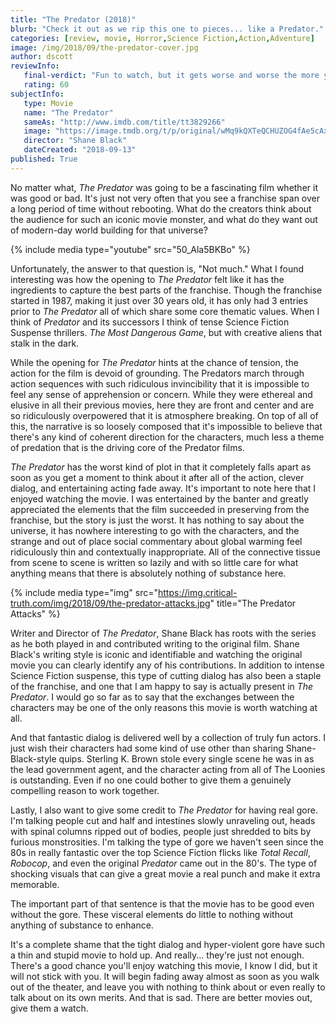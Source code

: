 ```yaml
---
title: "The Predator (2018)"
blurb: "Check it out as we rip this one to pieces... like a Predator."
categories: [review, movie, Horror,Science Fiction,Action,Adventure]
image: /img/2018/09/the-predator-cover.jpg
author: dscott
reviewInfo:
   final-verdict: "Fun to watch, but it gets worse and worse the more you think about it."
   rating: 60
subjectInfo:
   type: Movie
   name: "The Predator"
   sameAs: "http://www.imdb.com/title/tt3829266"
   image: "https://image.tmdb.org/t/p/original/wMq9kQXTeQCHUZOG4fAe5cAxyUA.jpg"
   director: "Shane Black"
   dateCreated: "2018-09-13"
published: True
---
```



No matter what, *The Predator* was going to be a fascinating film whether it was good or bad. It's just not very often that you see a franchise span over a long period of time without rebooting. What do the creators think about the audience for such an iconic movie monster, and what do they want out of modern-day world building for that universe?

{% include media type="youtube" src="50_Ala5BKBo" %}

Unfortunately, the answer to that question is, "Not much." What I found interesting was how the opening to *The Predator* felt like it has the ingredients to capture the best parts of the franchise. Though the franchise started in 1987, making it just over 30 years old, it has only had 3 entries prior to *The Predator* all of which share some core thematic values. When I think of *Predator* and its successors I think of tense Science Fiction Suspense thrillers. *The Most Dangerous Game*, but with creative aliens that stalk in the dark. 

While the opening for *The Predator* hints at the chance of tension, the action for the film is devoid of grounding. The Predators march through action sequences with such ridiculous invincibility that it is impossible to feel any sense of apprehension or concern. While they were ethereal and elusive in all their previous movies, here they are front and center and are so ridiculously overpowered that it is atmosphere breaking. On top of all of this, the narrative is so loosely composed that it's impossible to believe that there's any kind of coherent direction for the characters, much less a theme of predation that is the driving core of the Predator films.

*The Predator* has the worst kind of plot in that it completely falls apart as soon as you get a moment to think about it after all of the action, clever dialog, and entertaining acting fade away. It's important to note here that I enjoyed watching the movie. I was entertained by the banter and greatly appreciated the elements that the film succeeded in preserving from the franchise, but the story is just the worst. It has nothing to say about the universe, it has nowhere interesting to go with the characters, and the strange and out of place social commentary about global warming feel ridiculously thin and contextually inappropriate. All of the connective tissue from scene to scene is written so lazily and with so little care for what anything means that there is absolutely nothing of substance here.

{% include media type="img" src="https://img.critical-truth.com/img/2018/09/the-predator-attacks.jpg" title="The Predator Attacks" %}

Writer and Director of *The Predator*, Shane Black has roots with the series as he both played in and contributed writing to the original film. Shane Black's writing style is iconic and identifiable and watching the original movie you can clearly identify any of his contributions. In addition to intense Science Fiction suspense, this type of cutting dialog has also been a staple of the franchise, and one that I am happy to say is actually present in *The Predator*. I would go so far as to say that the exchanges between the characters may be one of the only reasons this movie is worth watching at all. 

And that fantastic dialog is delivered well by a collection of truly fun actors. I just wish their characters had some kind of use other than sharing Shane-Black-style quips. Sterling K. Brown stole every single scene he was in as the lead government agent, and the character acting from all of The Loonies is outstanding. Even if no one could bother to give them a genuinely compelling reason to work together.

Lastly, I also want to give some credit to *The Predator* for having real gore. I'm talking people cut and half and intestines slowly unraveling out, heads with spinal columns ripped out of bodies, people just shredded to bits by furious monstrosities. I'm talking the type of gore we haven't seen since the 80s in really fantastic over the top Science Fiction flicks like *Total Recall*, *Robocop*, and even the original *Predator* came out in the 80's. The type of shocking visuals that can give a great movie a real punch and make it extra memorable.

The important part of that sentence is that the movie has to be good even without the gore. These visceral elements do little to nothing without anything of substance to enhance.

It's a complete shame that the tight dialog and hyper-violent gore have such a thin and stupid movie to hold up. And really... they're just not enough. There's a good chance you'll enjoy watching this movie, I know I did, but it will not stick with you. It will begin fading away almost as soon as you walk out of the theater, and leave you with nothing to think about or even really to talk about on its own merits. And that is sad. There are better movies out, give them a watch.
